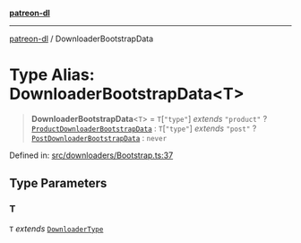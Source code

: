 [**patreon-dl**](../README.md)

***

[patreon-dl](../README.md) / DownloaderBootstrapData

# Type Alias: DownloaderBootstrapData\<T\>

> **DownloaderBootstrapData**\<`T`\> = `T`\[`"type"`\] *extends* `"product"` ? [`ProductDownloaderBootstrapData`](../interfaces/ProductDownloaderBootstrapData.md) : `T`\[`"type"`\] *extends* `"post"` ? [`PostDownloaderBootstrapData`](../interfaces/PostDownloaderBootstrapData.md) : `never`

Defined in: [src/downloaders/Bootstrap.ts:37](https://github.com/patrickkfkan/patreon-dl/blob/13dcc2ff5398507f6088673ed657c12686142841/src/downloaders/Bootstrap.ts#L37)

## Type Parameters

### T

`T` *extends* [`DownloaderType`](DownloaderType.md)

